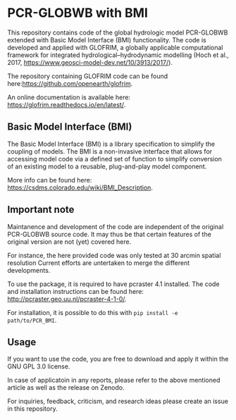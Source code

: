 # PCR-GLOBWB with BMI
This repository contains code of the global hydrologic model PCR-GLOBWB extended with Basic Model Interface (BMI) functionality.
The code is developed and applied with GLOFRIM, a globally applicable computational framework for integrated hydrological–hydrodynamic modelling (Hoch et al., 2017, https://www.geosci-model-dev.net/10/3913/2017/).

The repository containing GLOFRIM code can be found here:https://github.com/openearth/glofrim.

An online documentation is available here: https://glofrim.readthedocs.io/en/latest/.

## Basic Model Interface (BMI)
The Basic Model Interface (BMI) is a library specification to simplify the coupling of models.
The BMI is a non-invasive interface that allows for accessing model code via a defined set of function to simplify conversion of an existing model to a reusable, plug-and-play model component.

More info can be found here: https://csdms.colorado.edu/wiki/BMI_Description.

## Important note
Maintanence and development of the code are independent of the original PCR-GLOBWB source code. It may thus be that certain features of the original version are not (yet) covered here.

For instance, the here provided code was only tested at 30 arcmin spatial resolution
Current efforts are untertaken to merge the different developments.

To use the package, it is required to have pcraster 4.1 installed. The code and installation instructions can be found here: http://pcraster.geo.uu.nl/pcraster-4-1-0/.

For installation, it is possible to do this with `pip install -e path/to/PCR_BMI`.

## Usage
If you want to use the code, you are free to download and apply it within the GNU GPL 3.0 license.

In case of applicatoin in any reports, please refer to the above mentioned article as well as the release on Zenodo.

For inquiries, feedback, criticism, and research ideas please create an issue in this repository.


